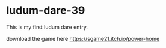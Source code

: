 # ludum-dare-39
This is my first ludum dare entry.

download the game here https://sgame21.itch.io/power-home


